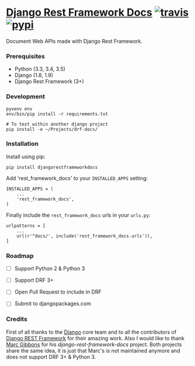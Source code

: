 # [Django Rest Framework Docs](http://www.drfdocs.com/) [![travis][travis-image]][travis-url] [![pypi][pypi-image]][pypi-url]

Document Web APIs made with Django Rest Framework.


### Prerequisites

  - Python (3.3, 3.4, 3.5)
  - Django (1.8, 1.9)
  - Django Rest Framework (3+)


### Development

    pyvenv env
    env/bin/pip install -r requirements.txt

    # To test within another django project
    pip install -e ~/Projects/drf-docs/

### Installation

Install using pip:

    pip install djangorestframeworkdocs

Add 'rest_framework_docs' to your `INSTALLED_APPS` setting:

    INSTALLED_APPS = (
        ...
        'rest_framework_docs',
    )

Finally include the `rest_framework_docs` urls in your `urls.py`:

    urlpatterns = [
        ...
        url(r'^docs/', include('rest_framework_docs.urls')),
    ]

### Roadmap

  - [ ] Support Python 2 & Python 3
  - [ ] Support DRF 3+
  - [ ] Open Pull Request to include in DRF
  - [ ] Submit to djangopackages.com


### Credits

First of all thanks to the [Django](http://www.djangoproject.com/) core team and to all the contributors of [Django REST Framework](http://www.django-rest-framework.org/) for their amazing work. Also I would like to thank [Marc Gibbons](https://github.com/marcgibbons) for his *django-rest-framework-docs* project. Both projects share the same idea, it is just that Marc's is not maintained anymore and does not support DRF 3+ & Python 3.

[travis-image]: https://travis-ci.com/ekonstantinidis/django-rest-framework-docs.svg?token=9QR4ewbqbkEmHps6q5sq&branch=master
[travis-url]: https://travis-ci.com/ekonstantinidis/django-rest-framework-docs

[pypi-image]: https://img.shields.io/pypi/v/djangorestframeworkdocs.svg
[pypi-url]: https://pypi.python.org/pypi/djangorestframeworkdocs/
